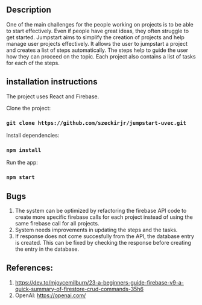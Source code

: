 
## Description

One of the main challenges for the people working on projects is to be able to start effectively. Even if people have great ideas, they often struggle to get started. Jumpstart aims to simplify the creation of projects and help manage user projects effectively. It allows the user to jumpstart a project and creates a list of steps automatically. The steps help to guide the user how they can proceed on the topic. Each project also contains a list of tasks for each of the steps. 


## installation instructions

The project uses React and Firebase. 

Clone the project:

### `git clone https://github.com/szeckirjr/jumpstart-uvec.git`

Install dependencies:

### `npm install`

Run the app:

### `npm start`



## Bugs

1. The system can be optimized by refactoring the firebase API code to create more specific firebase calls for each project instead of
using the same firebase call for all projects.
2. System needs improvements in updating the steps and the tasks.
3. If response does not come succesfully from the API, the database entry is created. This can be fixed by checking the response before creating the entry in the database.

## References:

1. https://dev.to/mjoycemilburn/23-a-beginners-guide-firebase-v9-a-quick-summary-of-firestore-crud-commands-35h6
2. OpenAI: https://openai.com/

